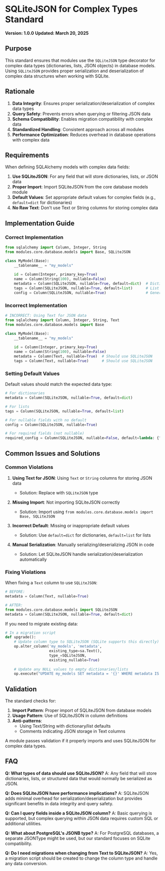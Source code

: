 # SQLiteJSON for Complex Types Standard

**Version: 1.0.0**
**Updated: March 20, 2025**

## Purpose

This standard ensures that modules use the `SQLiteJSON` type decorator for complex data types (dictionaries, lists, JSON objects) in database models. Using `SQLiteJSON` provides proper serialization and deserialization of complex data structures when working with SQLite.

## Rationale

1. **Data Integrity**: Ensures proper serialization/deserialization of complex data types
2. **Query Safety**: Prevents errors when querying or filtering JSON data
3. **Schema Compatibility**: Enables migration compatibility with complex data
4. **Standardized Handling**: Consistent approach across all modules
5. **Performance Optimization**: Reduces overhead in database operations with complex data

## Requirements

When defining SQLAlchemy models with complex data fields:

1. **Use SQLiteJSON**: For any field that will store dictionaries, lists, or JSON data
2. **Proper Import**: Import SQLiteJSON from the core database models module
3. **Default Values**: Set appropriate default values for complex fields (e.g., `default=dict` for dictionaries)
4. **No Raw Text**: Don't use Text or String columns for storing complex data

## Implementation Guide

### Correct Implementation

```python
from sqlalchemy import Column, Integer, String
from modules.core.database.models import Base, SQLiteJSON

class MyModel(Base):
    __tablename__ = "my_models"
    
    id = Column(Integer, primary_key=True)
    name = Column(String(100), nullable=False)
    metadata = Column(SQLiteJSON, nullable=True, default=dict)  # Dictionary
    tags = Column(SQLiteJSON, nullable=True, default=list)      # List
    config = Column(SQLiteJSON, nullable=True)                  # Generic JSON
```

### Incorrect Implementation

```python
# INCORRECT: Using Text for JSON data
from sqlalchemy import Column, Integer, String, Text
from modules.core.database.models import Base

class MyModel(Base):
    __tablename__ = "my_models"
    
    id = Column(Integer, primary_key=True)
    name = Column(String(100), nullable=False)
    metadata = Column(Text, nullable=True)  # Should use SQLiteJSON
    tags = Column(Text, nullable=True)      # Should use SQLiteJSON
```

### Setting Default Values

Default values should match the expected data type:

```python
# For dictionaries
metadata = Column(SQLiteJSON, nullable=True, default=dict)

# For lists
tags = Column(SQLiteJSON, nullable=True, default=list)

# For nullable fields with no default
config = Column(SQLiteJSON, nullable=True)

# For required fields (not nullable)
required_config = Column(SQLiteJSON, nullable=False, default=lambda: {"version": "1.0.0"})
```

## Common Issues and Solutions

### Common Violations

1. **Using Text for JSON**: Using `Text` or `String` columns for storing JSON data
   - Solution: Replace with `SQLiteJSON` type

2. **Missing Import**: Not importing SQLiteJSON correctly
   - Solution: Import using `from modules.core.database.models import Base, SQLiteJSON`

3. **Incorrect Default**: Missing or inappropriate default values
   - Solution: Use `default=dict` for dictionaries, `default=list` for lists

4. **Manual Serialization**: Manually serializing/deserializing JSON in code
   - Solution: Let SQLiteJSON handle serialization/deserialization automatically

### Fixing Violations

When fixing a `Text` column to use `SQLiteJSON`:

```python
# BEFORE:
metadata = Column(Text, nullable=True)

# AFTER:
from modules.core.database.models import SQLiteJSON
metadata = Column(SQLiteJSON, nullable=True, default=dict)
```

If you need to migrate existing data:

```python
# In a migration script
def upgrade():
    # Update column type to SQLiteJSON (SQLite supports this directly)
    op.alter_column('my_models', 'metadata', 
                    existing_type=sa.Text(), 
                    type_=SQLiteJSON,
                    existing_nullable=True)
    
    # Update any NULL values to empty dictionaries/lists
    op.execute("UPDATE my_models SET metadata = '{}' WHERE metadata IS NULL")
```

## Validation

The standard checks for:

1. **Import Pattern**: Proper import of SQLiteJSON from database models
2. **Usage Pattern**: Use of SQLiteJSON in column definitions
3. **Anti-patterns**: 
   - Using Text/String with dictionary/list defaults
   - Comments indicating JSON storage in Text columns

A module passes validation if it properly imports and uses SQLiteJSON for complex data types.

## FAQ

**Q: What types of data should use SQLiteJSON?**
A: Any field that will store dictionaries, lists, or structured data that would normally be serialized as JSON.

**Q: Does SQLiteJSON have performance implications?**
A: SQLiteJSON adds minimal overhead for serialization/deserialization but provides significant benefits in data integrity and query safety.

**Q: Can I query fields inside a SQLiteJSON column?**
A: Basic querying is supported, but complex querying within JSON data requires custom SQL or additional utilities.

**Q: What about PostgreSQL's JSONB type?**
A: For PostgreSQL databases, a separate JSONType might be used, but our standard focuses on SQLite compatibility.

**Q: Do I need migrations when changing from Text to SQLiteJSON?**
A: Yes, a migration script should be created to change the column type and handle any data conversion.